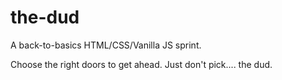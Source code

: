 # the-dud

A back-to-basics HTML/CSS/Vanilla JS sprint.

Choose the right doors to get ahead. Just don't pick.... the dud.
